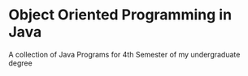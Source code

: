 # Object Oriented Programming in Java

A collection of Java Programs for 4th Semester of my undergraduate degree
